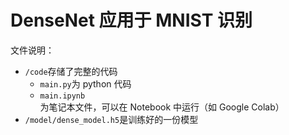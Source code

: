 # DenseNet 应用于 MNIST 识别

文件说明：
- `/code`存储了完整的代码
    - `main.py`为 python 代码
    - `main.ipynb`为笔记本文件，可以在 Notebook 中运行（如 Google Colab）
- `/model/dense_model.h5`是训练好的一份模型